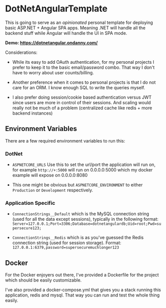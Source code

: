 # DotNetAngularTemplate

This is going to serve as an *opinionated* personal template for deploying basic ASP.NET + Angular SPA apps. Meaning .NET will handle all the backend stuff while Angular will handle the UI in SPA mode.

**Demo: https://dotnetangular.ondanny.com/**

Considerations:
* While its easy to add OAuth authentication, for my personal projects I prefer to keep it to the basic email/password combo. That way I don't have to worry about user counts/billing.

* Another preference when it comes to personal projects is that I do not care for an ORM. I know enough SQL to write the queries myself.

* I also prefer doing session/cookie based authentication versus JWT since users are more in control of their sessions. And scaling would really not be much of a problem (centralized cache like redis + more backend instances)

## Environment Variables

There are a few required environment variables to run this:
### DotNet
* `ASPNETCORE_URLS` Use this to set the url/port the application will run on, for example `http://+:5000` will run on 0.0.0.0:5000 which my docker example will expose on 0.0.0.0:8080

* This one might be obvious but `ASPNETCORE_ENVIRONMENT` to either `Production` or `Development` respectively.

### Application Specific
* `ConnectionStrings__Default` which is the MySQL connection string (used for all the data except sessions), typically in the following format: `Server=127.0.0.1;Port=3306;Database=dotnetangulardb;Uid=root;Pwd=supersecure123;`

* `ConnectionStrings__Redis` which is as you've guessed the Redis connection string (used for session storage). Format: `127.0.0.1:6379,password=supersecuremuchlonger123`

## Docker

For the Docker enjoyers out there, I've provided a Dockerfile for the project which should be easily customizable. 

I've also provided a docker-compose.yml that gives you a stack running this application, redis and mysql. That way you can run and test the whole thing easily.

